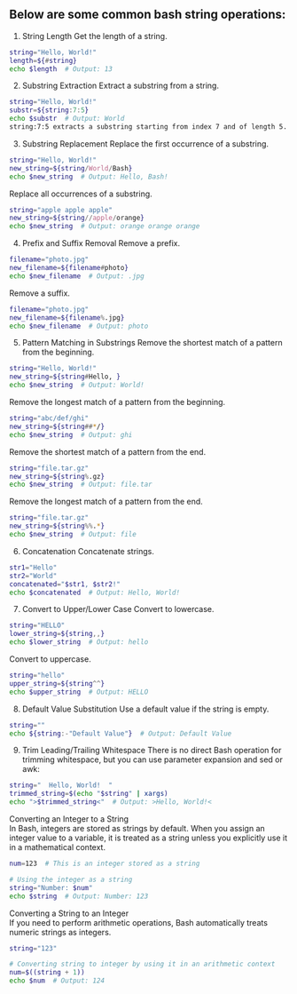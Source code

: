 ## Below are some common bash string operations:

1. String Length
Get the length of a string.
```bash
string="Hello, World!"
length=${#string}
echo $length  # Output: 13
```

2. Substring Extraction
Extract a substring from a string.
```bash
string="Hello, World!"
substr=${string:7:5}
echo $substr  # Output: World
string:7:5 extracts a substring starting from index 7 and of length 5.
```

3. Substring Replacement
Replace the first occurrence of a substring.
```bash
string="Hello, World!"
new_string=${string/World/Bash}
echo $new_string  # Output: Hello, Bash!
```

Replace all occurrences of a substring.
```bash
string="apple apple apple"
new_string=${string//apple/orange}
echo $new_string  # Output: orange orange orange
```

4. Prefix and Suffix Removal
Remove a prefix.
```bash
filename="photo.jpg"
new_filename=${filename#photo}
echo $new_filename  # Output: .jpg
```

Remove a suffix.
```bash
filename="photo.jpg"
new_filename=${filename%.jpg}
echo $new_filename  # Output: photo
```

5. Pattern Matching in Substrings
Remove the shortest match of a pattern from the beginning.
```bash
string="Hello, World!"
new_string=${string#Hello, }
echo $new_string  # Output: World!
```

Remove the longest match of a pattern from the beginning.
```bash
string="abc/def/ghi"
new_string=${string##*/}
echo $new_string  # Output: ghi
```

Remove the shortest match of a pattern from the end.
```bash
string="file.tar.gz"
new_string=${string%.gz}
echo $new_string  # Output: file.tar
```

Remove the longest match of a pattern from the end.
```bash
string="file.tar.gz"
new_string=${string%%.*}
echo $new_string  # Output: file
```

6. Concatenation
Concatenate strings.
```bash
str1="Hello"
str2="World"
concatenated="$str1, $str2!"
echo $concatenated  # Output: Hello, World!
```

7. Convert to Upper/Lower Case
Convert to lowercase.
```bash
string="HELLO"
lower_string=${string,,}
echo $lower_string  # Output: hello
```

Convert to uppercase.
```bash
string="hello"
upper_string=${string^^}
echo $upper_string  # Output: HELLO
```

8. Default Value Substitution
Use a default value if the string is empty.
```bash
string=""
echo ${string:-"Default Value"}  # Output: Default Value
```

9. Trim Leading/Trailing Whitespace
There is no direct Bash operation for trimming whitespace, but you can use parameter expansion and sed or awk:
```bash
string="  Hello, World!  "
trimmed_string=$(echo "$string" | xargs)
echo ">$trimmed_string<"  # Output: >Hello, World!<
```

Converting an Integer to a String   
In Bash, integers are stored as strings by default. When you assign an integer value to a variable,
it is treated as a string unless you explicitly use it in a mathematical context.

```bash
num=123  # This is an integer stored as a string

# Using the integer as a string
string="Number: $num"
echo $string  # Output: Number: 123
```

Converting a String to an Integer   
If you need to perform arithmetic operations, Bash automatically treats numeric strings as integers.

```bash
string="123"

# Converting string to integer by using it in an arithmetic context
num=$((string + 1))
echo $num  # Output: 124
```
